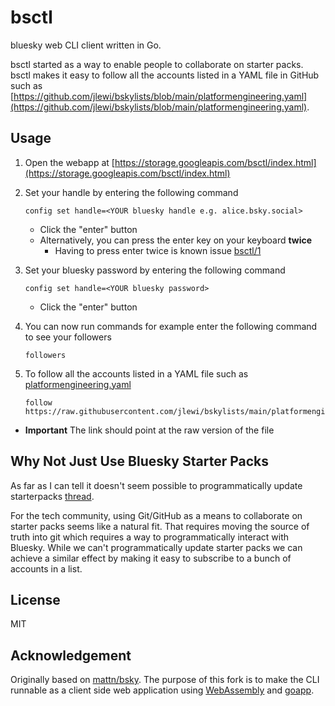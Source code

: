 # bsctl

bluesky web CLI client written in Go.

bsctl started as a way to enable people to collaborate on starter packs.
bsctl makes it easy to follow all the accounts listed in a YAML file in GitHub such as 
[https://github.com/jlewi/bskylists/blob/main/platformengineering.yaml](https://github.com/jlewi/bskylists/blob/main/platformengineering.yaml).

## Usage

1. Open the webapp at [https://storage.googleapis.com/bsctl/index.html](https://storage.googleapis.com/bsctl/index.html)

1. Set your handle by entering the following command

   ```
   config set handle=<YOUR bluesky handle e.g. alice.bsky.social> 
   ```
   
   * Click the "enter" button
   * Alternatively, you can press the enter key on your keyboard **twice** 
     * Having to press enter twice is known issue [bsctl/1](https://github.com/jlewi/bsctl/issues/1)

1. Set your bluesky password by entering the following command

   ```
   config set handle=<YOUR bluesky password> 
   ```
   
   * Click the "enter" button

1. You can now run commands for example enter the following command to see your followers

   ```
   followers
   ```
   
1. To follow all the accounts listed in a YAML file such as [platformengineering.yaml](https://github.com/jlewi/bskylists/blob/main/platformengineering.yaml)

   ```
   follow https://raw.githubusercontent.com/jlewi/bskylists/main/platformengineering.yaml
   ```
   
  * **Important** The link should point at the raw version of the file

## Why Not Just Use Bluesky Starter Packs

As far as I can tell it doesn't seem possible to programmatically update starterpacks 
[thread](https://bsky.app/profile/eribeiro.bsky.social/post/3l7t6gnvyck2a).

For the tech community, using Git/GitHub as a means to collaborate on starter packs seems like a natural fit.
That requires moving the source of truth into git which requires a way to programmatically interact with Bluesky.
While we can't programmatically update starter packs we can achieve a similar effect by making it easy to
subscribe to a bunch of accounts in a list.


## License

MIT

## Acknowledgement 

Originally based on [mattn/bsky](https://github.com/mattn/bsky).
The purpose of this fork is to make the CLI runnable as a client side
web application using [WebAssembly](https://webassembly.org/) and
[goapp](https://github.com/maxence-charriere/go-app).
